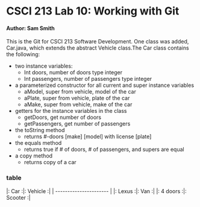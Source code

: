 # CSCI 213 Lab 10: Working with Git


#### Author: Sam Smith

This is the Git for CSCI 213 Software Development. One class was added, Car.java, which extends the abstract Vehicle class.The Car class contains the following:

* two instance variables: 
	* Int doors, number of doors type integer
	* Int passengers, number of passengers type integer
* a parameterized constructor for all current and super instance variables
	* aModel, super from vehicle, model of the car
	* aPlate, super from vehicle, plate of the car
	* aMake, super from vehicle, make of the car
* getters for the instance variables in the class
	* getDoors, get number of doors
	* getPassengers, get number of passengers
* the toString method
	* returns #-doors [make] [model] with license [plate]
* the equals method
	* returns true if # of doors, # of passengers, and supers are equal
* a copy method
	* returns copy of a car

### table
|:  Car    :|:  Vehicle :|
| ---------------------- |
|:  Lexus  :|:   Van    :|
|: 4 doors :|: Scooter  :|





